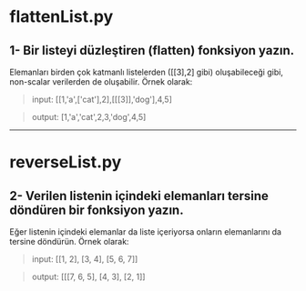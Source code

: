 # flattenList.py
**1- Bir listeyi düzleştiren (flatten) fonksiyon yazın.**
---
Elemanları birden çok katmanlı listelerden ([[3],2] gibi) oluşabileceği gibi, non-scalar verilerden de oluşabilir. Örnek olarak:

>input: [[1,'a',['cat'],2],[[[3]],'dog'],4,5]

>output: [1,'a','cat',2,3,'dog',4,5]

---


# reverseList.py
**2- Verilen listenin içindeki elemanları tersine döndüren bir fonksiyon yazın.**
---
Eğer listenin içindeki elemanlar da liste içeriyorsa onların elemanlarını da tersine döndürün. Örnek olarak:

>input: [[1, 2], [3, 4], [5, 6, 7]]

>output: [[[7, 6, 5], [4, 3], [2, 1]]